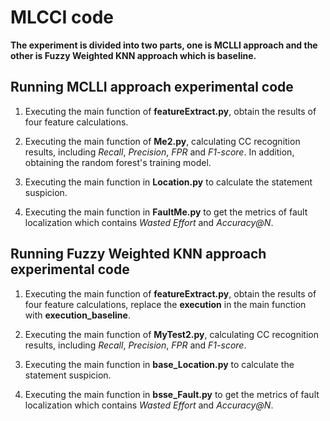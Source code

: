 # MLCCI code

**The experiment is divided into two parts, one is MCLLI approach and the other is Fuzzy Weighted KNN approach which is baseline.**

## Running MCLLI approach experimental code

1. Executing the main function of **featureExtract.py**, obtain the results of four feature calculations.

2. Executing the main function of **Me2.py**, calculating CC recognition results, including *Recall*, *Precision*, *FPR* and *F1-score*. In addition, obtaining the random forest's training model.

3. Executing the main function in **Location.py** to calculate the statement suspicion.

4. Executing the main function in **FaultMe.py** to get the metrics of fault localization which contains *Wasted Effort* and *Accuracy@N*.


## Running Fuzzy Weighted KNN approach experimental code

1. Executing the main function of **featureExtract.py**, obtain the results of four feature calculations, replace the **execution** in the main function with **execution_baseline**.

2. Executing the main function of **MyTest2.py**, calculating CC recognition results, including *Recall*, *Precision*, *FPR* and *F1-score*.

3. Executing the main function in **base_Location.py** to calculate the statement suspicion.

4. Executing the main function in **bsse_Fault.py** to get the metrics of fault localization which contains *Wasted Effort* and *Accuracy@N*.
